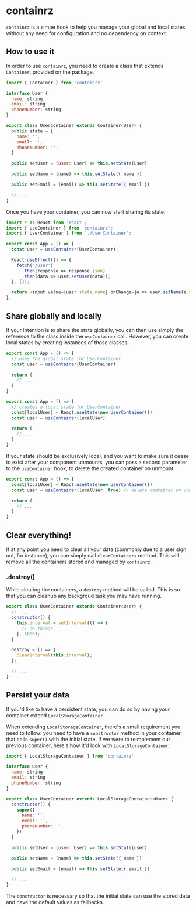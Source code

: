 # containrz

`containrz` is a simpe hook to help you manage your global and local states without any need for configuration and no dependency on context.

## How to use it

In order to use `containrz`, you need to create a class that extends `Container`, provided on the package.

```js
import { Container } from 'containrz'

interface User {
  name: string
  email: string
  phoneNumber: string
}

export class UserContainer extends Container<User> {
  public state = {
    name: '',
    email: '',
    phoneNumber: '',
  }

  public setUser = (user: User) => this.setState(user)

  public setName = (name) => this.setState({ name })

  public setEmail = (email) => this.setState({ email })

  // ...
}
```

Once you have your container, you can now start sharing its state:

```js
import * as React from 'react';
import { useContainer } from 'containrz';
import { UserContainer } from './UserContainer';

export const App = () => {
  const user = useContainer(UserContainer);

  React.useEffect(() => {
    fetch('/user')
      .then(response => response.json)
      .then(data => user.setUser(data));
  }, []);

  return <input value={user.state.name} onChange={e => user.setName(e.target.value)} />;
};
```

## Share globally and locally

If your intention is to share the state globally, you can then use simply the reference to the class inside the `useContainer` call. However, you can create local states by creating instances of those classes.

```js
export const App = () => {
  // uses the global state for UserContainer
  const user = useContainer(UserContainer)

  return (
    // ...
  )
}

export const App = () => {
  // creates a local state for UserContainer
  const[localUser] = React.useState(new UserContainer())
  const user = useContainer(localUser)

  return (
    // ...
  )
}

```

If your state should be exclusively local, and you want to make sure it cease to exist after your component unmounts, you can pass a second parameter to the `useContainer` hook, to delete the created container on unmount.

```js
export const App = () => {
  const[localUser] = React.useState(new UserContainer())
  const user = useContainer(localUser, true) // delete container on unmount

  return (
    // ...
  )
}

```

## Clear everything!

If at any point you need to clear all your data (commonly due to a user sign out, for instance), you can simply call `clearContainers` method.
This will remove all the containers stored and managed by `containrz`.

### .destroy()

While clearing the containers, a `destroy` method will be called. This is so that you can cleanup any backgroud task you may have running.

```js
export class UserContainer extends Container<User> {
  // ...
  constructor() {
    this.interval = setInterval(() => {
      // do things.
    }, 5000);
  }

  destroy = () => {
    clearInterval(this.interval);
  };

  // ...
}
```

## Persist your data

If you'd like to have a persistent state, you can do so by having your container extend `LocalStorageContainer`.

When extending `LocalStorageContainer`, there's a small requirement you need to follow: you need to have a `constructor` method in your container, that calls `super()` with the initial state. If we were to reimplement our previous container, here's how it'd look with `LocalStorageContainer`:

```js
import { LocalStorageContainer } from 'containrz'

interface User {
  name: string
  email: string
  phoneNumber: string
}

export class UserContainer extends LocalStorageContainer<User> {
  constructor() {
    super({
      name: '',
      email: '',
      phoneNumber: '',
    })
  }

  public setUser = (user: User) => this.setState(user)

  public setName = (name) => this.setState({ name })

  public setEmail = (email) => this.setState({ email })

  // ...
}
```

The `constructor` is necessary so that the initial state can use the stored data and have the default values as fallbacks.
